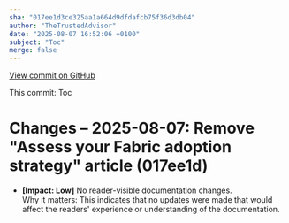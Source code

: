 ```yaml
---
sha: "017ee1d3ce325aa1a664d9dfdafcb75f36d3db04"
author: "TheTrustedAdvisor"
date: "2025-08-07 16:52:06 +0100"
subject: "Toc"
merge: false
---
```


[View commit on GitHub](https://github.com/TheTrustedAdvisor/FabricAdoptionFramework/commit/017ee1d3ce325aa1a664d9dfdafcb75f36d3db04)

This commit: Toc

# Changes – 2025-08-07: Remove "Assess your Fabric adoption strategy" article (017ee1d)

- **[Impact: Low]** No reader-visible documentation changes.  
Why it matters: This indicates that no updates were made that would affect the readers' experience or understanding of the documentation.
